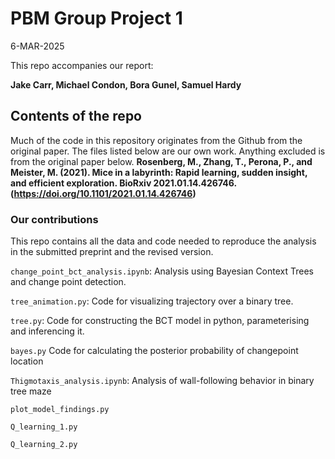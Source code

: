 # PBM Group Project 1

6-MAR-2025

This repo accompanies our report:

**Jake Carr, Michael Condon, Bora Gunel, Samuel Hardy**

## Contents of the repo
Much of the code in this repository originates from the Github from the original paper.
The files listed below are our own work. Anything excluded is from the original paper below.
**Rosenberg, M., Zhang, T., Perona, P., and Meister, M. (2021). Mice in a labyrinth: Rapid learning, sudden insight, and efficient exploration. BioRxiv 2021.01.14.426746. (https://doi.org/10.1101/2021.01.14.426746)**

### Our contributions
This repo contains all the data and code needed to reproduce the analysis in the submitted preprint and the revised version. 

`change_point_bct_analysis.ipynb`: Analysis using Bayesian Context Trees and change point detection.

`tree_animation.py`: Code for visualizing trajectory over a binary tree.

`tree.py`: Code for constructing the BCT model in python, parameterising and inferencing it.

`bayes.py` Code for calculating the posterior probability of changepoint location

`Thigmotaxis_analysis.ipynb`: Analysis of wall-following behavior in binary tree maze

`plot_model_findings.py`

`Q_learning_1.py`

`Q_learning_2.py`
